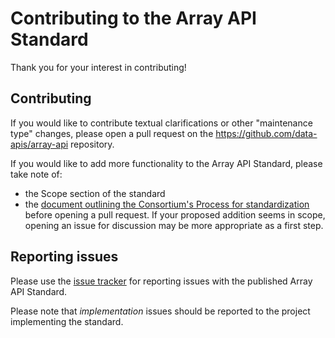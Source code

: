 # Contributing to the Array API Standard

Thank you for your interest in contributing!


## Contributing 

If you would like to contribute textual clarifications or other "maintenance
type" changes, please open a pull request on the
https://github.com/data-apis/array-api repository.

If you would like to add more functionality to the Array API Standard, please
take note of:
- the Scope section of the standard
- the [document outlining the Consortium's Process for standardization](https://github.com/data-apis/governance/blob/master/process_document.md)
before opening a pull request. If your proposed addition seems in scope,
opening an issue for discussion may be more appropriate as a first step.


## Reporting issues

Please use the [issue tracker](https://github.com/data-apis/array-api/issues)
for reporting issues with the published Array API Standard. 

Please note that *implementation* issues should be reported to the project
implementing the standard.
